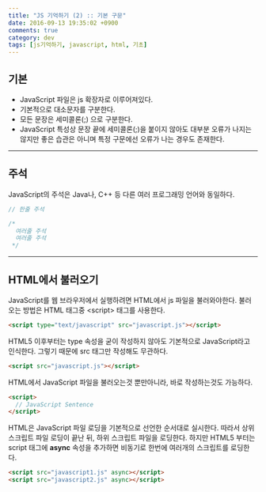 ```yaml
---
title: "JS 기억하기 (2) :: 기본 구문"
date: 2016-09-13 19:35:02 +0900
comments: true
category: dev
tags: [js기억하기, javascript, html, 기초]
---
```


## 기본
* JavaScript 파일은 js 확장자로 이루어져있다.
* 기본적으로 대소문자를 구분한다.
* 모든 문장은 세미콜론(;) 으로 구분한다.
 * JavaScript 특성상 문장 끝에 세미콜론(;)을 붙이지 않아도 대부분 오류가 나지는 않지만 좋은 습관은 아니며 특정 구문에선 오류가 나는 경우도 존재한다.

 ---

## 주석
JavaScript의 주석은 Java나, C++ 등 다른 여러 프로그래밍 언어와 동일하다.

```js
// 한줄 주석

/*
  여러줄 주석
  여러줄 주석
 */
```

---

## HTML에서 불러오기
JavaScript를 웹 브라우저에서 실행하려면 HTML에서 js 파일을 불러와야한다.
불러오는 방법은 HTML 태그중 &lt;script&gt; 태그를 사용한다.

```html
<script type="text/javascript" src="javascript.js"></script>
```

HTML5 이후부터는 type 속성을 굳이 작성하지 않아도 기본적으로 JavaScript라고 인식한다.
그렇기 때문에 src 태그만 작성해도 무관하다.

```html
<script src="javascript.js"></script>
```

HTML에서 JavaScript 파일을 불러오는것 뿐만아니라, 바로 작성하는것도 가능하다.

```html
<script>
  // JavaScript Sentence
</script>
```

HTML은 JavaScript 파일 로딩을 기본적으로 선언한 순서대로 실시한다.
따라서 상위 스크립트 파일 로딩이 끝난 뒤, 하위 스크립트 파일을 로딩한다.
하지만 HTML5 부터는 script 태그에 **async** 속성을 추가하면 비동기로 한번에 여러개의 스크립트를 로딩한다.

```html
<script src="javascript1.js" async></script>
<script src="javascript2.js" async></script>
```
